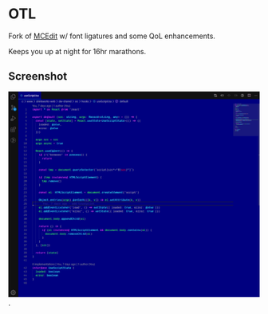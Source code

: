 # OTL

Fork of [MCEdit](https://marketplace.visualstudio.com/items/gerane.Theme-Mcedit) w/ font ligatures and some QoL enhancements.

Keeps you up at night for 16hr marathons.

## Screenshot

![](https://raw.githubusercontent.com/outthislife/otl-theme/master/screenshot.png).
